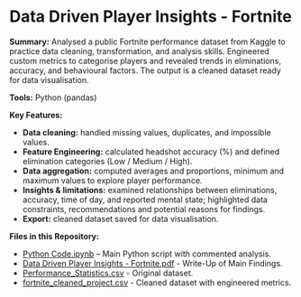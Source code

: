 # Data Driven Player Insights - Fortnite

**Summary:** 
Analysed a public Fortnite performance dataset from Kaggle to practice data cleaning, transformation, and analysis skills. Engineered custom metrics to categorise players and revealed trends in eliminations, accuracy, and behavioural factors. The output is a cleaned dataset ready for data visualisation.

**Tools:** Python (pandas)

**Key Features:**
- **Data cleaning:** handled missing values, duplicates, and impossible values.  
- **Feature Engineering:** calculated headshot accuracy (%) and defined elimination categories (Low / Medium / High).  
- **Data aggregation:** computed averages and proportions, minimum and maximum values to explore player performance.  
- **Insights & limitations:** examined relationships between eliminations, accuracy, time of day, and reported mental state; highlighted data constraints, recommendations and potential reasons for findings.
- **Export:** cleaned dataset saved for data visualisation.


**Files in this Repository:** 
- [Python Code.ipynb](https://github.com/user-attachments/files/21997884/Python.Code.ipynb) – Main Python script with commented analysis.
- [Data Driven Player Insights - Fortnite.pdf](https://github.com/user-attachments/files/21998029/Data.Driven.Player.Insights.-.Fortnite.pdf) - Write-Up of Main Findings.
- [Performance_Statistics.csv](https://github.com/user-attachments/files/21997885/Performance_Statistics.csv) - Original dataset.
- [fortnite_cleaned_project.csv](https://github.com/user-attachments/files/21997886/fortnite_cleaned_project.csv) - Cleaned dataset with engineered metrics.

